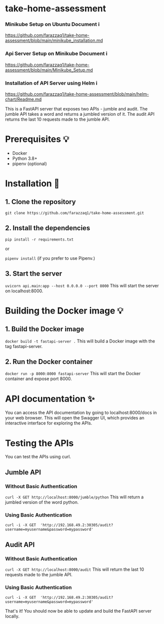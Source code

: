 # take-home-assessment


### Minikube Setup on Ubuntu Document  ℹ️
https://github.com/farazzaq1/take-home-assessment/blob/main/minikube_installation.md

### Api Server Setup  on Minikube Document ℹ️  
https://github.com/farazzaq1/take-home-assessment/blob/main/Minikube_Setup.md

### Installation of API Server using Helm ℹ️
https://github.com/farazzaq1/take-home-assessment/blob/main/helm-chart/Readme.md

This is a FastAPI server that exposes two APIs - jumble and audit. The jumble API takes a word and returns a jumbled version of it. The audit API returns the last 10 requests made to the jumble API.

# Prerequisites :bulb:
* Docker
* Python 3.8+
* pipenv (optional)

# Installation :rocket:
## 1. Clone the repository

`git clone https://github.com/farazzaq1/take-home-assessment.git`

## 2. Install the dependencies

`pip install -r requirements.txt`

or

`pipenv install`
(if you prefer to use Pipenv.)


## 3. Start the server

`uvicorn api.main:app --host 0.0.0.0 --port 8000`
This will start the server on localhost:8000.

# Building the Docker image :bulb:

## 1. Build the Docker image

`docker build -t fastapi-server .`
This will build a Docker image with the tag fastapi-server.

## 2. Run the Docker container

`docker run -p 8000:8000 fastapi-server`
This will start the Docker container and expose port 8000.


# API documentation :sparkles:
You can access the API documentation by going to localhost:8000/docs in your web browser. This will open the Swagger UI, which provides an interactive interface for exploring the APIs.

# Testing the APIs
You can test the APIs using curl.

## Jumble API

### Without Basic Authentication
`curl -X GET http://localhost:8000/jumble/python`
This will return a jumbled version of the word python.

### Using Basic Authentication
`curl -i -X GET  'http://192.168.49.2:30305/audit?username=myusername&password=mypassword'`

## Audit API

### Without Basic Authentication
`curl -X GET http://localhost:8000/audit`
This will return the last 10 requests made to the jumble API.

### Using Basic Authentication
`curl -i -X GET  'http://192.168.49.2:30305/audit?username=myusername&password=mypassword'`

That's it! You should now be able to update and build the FastAPI server locally.
